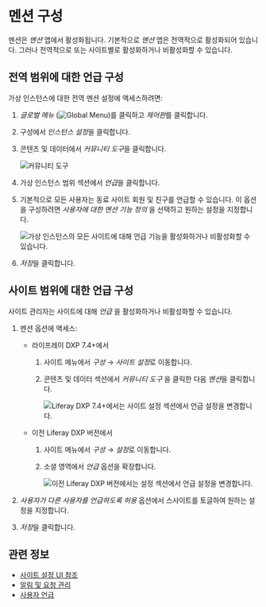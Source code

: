 # 멘션 구성

멘션은 _멘션_ 앱에서 활성화됩니다. 기본적으로 _멘션_ 앱은 전역적으로 활성화되어 있습니다. 그러나 전역적으로 또는 사이트별로 활성화하거나 비활성화할 수 있습니다.

## 전역 범위에 대한 언급 구성

가상 인스턴스에 대한 전역 멘션 설정에 액세스하려면:

1. *글로벌 메뉴* (![Global Menu](../../../images/icon-applications-menu.png))를 클릭하고 *제어판*를 클릭합니다.
1. 구성에서 *인스턴스 설정*을 클릭합니다.
1. 콘텐츠 및 데이터에서 *커뮤니티 도구*을 클릭합니다.

   ![커뮤니티 도구](./configuring-mentions/images/01.png)

1. 가상 인스턴스 범위 섹션에서 *언급*을 클릭합니다.
1. 기본적으로 모든 사용자는 동료 사이트 회원 및 친구를 언급할 수 있습니다. 이 옵션을 구성하려면 *사용자에 대한 멘션 기능 정의* 을 선택하고 원하는 설정을 지정합니다.

    ![가상 인스턴스의 모든 사이트에 대해 언급 기능을 활성화하거나 비활성화할 수 있습니다.](./configuring-mentions/images/02.png)

1. *저장*을 클릭합니다.

## 사이트 범위에 대한 언급 구성

사이트 관리자는 사이트에 대해 *언급* 을 활성화하거나 비활성화할 수 있습니다.

1. 멘션 옵션에 액세스:

    - 라이프레이 DXP 7.4+에서

      1. 사이트 메뉴에서 *구성* &rarr; *사이트 설정*로 이동합니다.
      1. 콘텐츠 및 데이터 섹션에서 *커뮤니티 도구* 을 클릭한 다음 *멘션*을 클릭합니다.

            ![Liferay DXP 7.4+에서는 사이트 설정 섹션에서 언급 설정을 변경합니다.](./configuring-mentions/images/04.png)

   - 이전 Liferay DXP 버전에서

      1. 사이트 메뉴에서 *구성* &rarr; *설정*로 이동합니다.
      1. 소셜 영역에서 *언급* 옵션을 확장합니다.

            ![이전 Liferay DXP 버전에서는 설정 섹션에서 언급 설정을 변경합니다.](./configuring-mentions/images/03.png)

1. *사용자가 다른 사용자를 언급하도록 허용* 옵션에서 스사이트를 토글하여 원하는 설정을 지정합니다.

1. *저장*을 클릭합니다.

## 관련 정보

- [사이트 설정 UI 참조](../../../site-building/site-settings/site-settings-ui-reference.md)
- [알림 및 요청 관리](./managing-notifications-and-requests.md)
- [사용자 언급](./mentioning-users.md)
